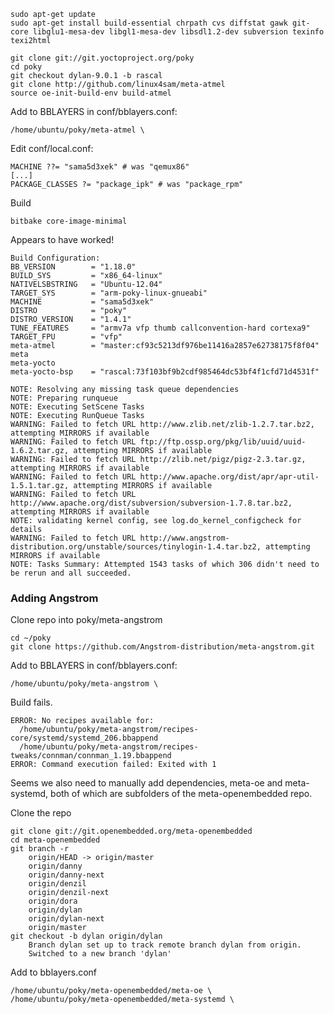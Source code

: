     sudo apt-get update
    sudo apt-get install build-essential chrpath cvs diffstat gawk git-core libglu1-mesa-dev libgl1-mesa-dev libsdl1.2-dev subversion texinfo texi2html

    git clone git://git.yoctoproject.org/poky
    cd poky
    git checkout dylan-9.0.1 -b rascal
    git clone http://github.com/linux4sam/meta-atmel
    source oe-init-build-env build-atmel

Add to BBLAYERS in conf/bblayers.conf:

    /home/ubuntu/poky/meta-atmel \

Edit conf/local.conf:

    MACHINE ??= "sama5d3xek" # was "qemux86"
    [...]
    PACKAGE_CLASSES ?= "package_ipk" # was "package_rpm"

Build

    bitbake core-image-minimal

Appears to have worked!

    Build Configuration:
    BB_VERSION        = "1.18.0"
    BUILD_SYS         = "x86_64-linux"
    NATIVELSBSTRING   = "Ubuntu-12.04"
    TARGET_SYS        = "arm-poky-linux-gnueabi"
    MACHINE           = "sama5d3xek"
    DISTRO            = "poky"
    DISTRO_VERSION    = "1.4.1"
    TUNE_FEATURES     = "armv7a vfp thumb callconvention-hard cortexa9"
    TARGET_FPU        = "vfp"
    meta-atmel        = "master:cf93c5213df976be11416a2857e62738175f8f04"
    meta
    meta-yocto
    meta-yocto-bsp    = "rascal:73f103bf9b2cdf985464dc53bf4f1cfd71d4531f"
    
    NOTE: Resolving any missing task queue dependencies
    NOTE: Preparing runqueue
    NOTE: Executing SetScene Tasks
    NOTE: Executing RunQueue Tasks
    WARNING: Failed to fetch URL http://www.zlib.net/zlib-1.2.7.tar.bz2, attempting MIRRORS if available
    WARNING: Failed to fetch URL ftp://ftp.ossp.org/pkg/lib/uuid/uuid-1.6.2.tar.gz, attempting MIRRORS if available
    WARNING: Failed to fetch URL http://zlib.net/pigz/pigz-2.3.tar.gz, attempting MIRRORS if available
    WARNING: Failed to fetch URL http://www.apache.org/dist/apr/apr-util-1.5.1.tar.gz, attempting MIRRORS if available
    WARNING: Failed to fetch URL http://www.apache.org/dist/subversion/subversion-1.7.8.tar.bz2, attempting MIRRORS if available
    NOTE: validating kernel config, see log.do_kernel_configcheck for details
    WARNING: Failed to fetch URL http://www.angstrom-distribution.org/unstable/sources/tinylogin-1.4.tar.bz2, attempting MIRRORS if available
    NOTE: Tasks Summary: Attempted 1543 tasks of which 306 didn't need to be rerun and all succeeded.

### Adding Angstrom ###

Clone repo into poky/meta-angstrom

    cd ~/poky
    git clone https://github.com/Angstrom-distribution/meta-angstrom.git

Add to BBLAYERS in conf/bblayers.conf:

    /home/ubuntu/poky/meta-angstrom \

Build fails.

    ERROR: No recipes available for:
      /home/ubuntu/poky/meta-angstrom/recipes-core/systemd/systemd_206.bbappend
      /home/ubuntu/poky/meta-angstrom/recipes-tweaks/connman/connman_1.19.bbappend
    ERROR: Command execution failed: Exited with 1

Seems we also need to manually add dependencies, meta-oe and meta-systemd, both of which are subfolders of the meta-openembedded repo.

Clone the repo

    git clone git://git.openembedded.org/meta-openembedded
    cd meta-openembedded
    git branch -r
        origin/HEAD -> origin/master
        origin/danny
        origin/danny-next
        origin/denzil
        origin/denzil-next
        origin/dora
        origin/dylan
        origin/dylan-next
        origin/master
    git checkout -b dylan origin/dylan
        Branch dylan set up to track remote branch dylan from origin.
        Switched to a new branch 'dylan'

Add to bblayers.conf

    /home/ubuntu/poky/meta-openembedded/meta-oe \
    /home/ubuntu/poky/meta-openembedded/meta-systemd \

